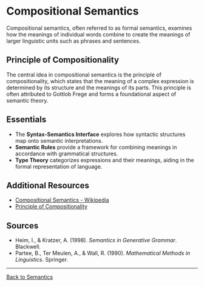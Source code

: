 # Compositional Semantics

Compositional semantics, often referred to as formal semantics, examines how the meanings of individual words combine to create the meanings of larger linguistic units such as phrases and sentences.

## Principle of Compositionality

The central idea in compositional semantics is the principle of compositionality, which states that the meaning of a complex expression is determined by its structure and the meanings of its parts. This principle is often attributed to Gottlob Frege and forms a foundational aspect of semantic theory.

## Essentials

- The **Syntax-Semantics Interface** explores how syntactic structures map onto semantic interpretations.
- **Semantic Rules** provide a framework for combining meanings in accordance with grammatical structures.
- **Type Theory** categorizes expressions and their meanings, aiding in the formal representation of language.


## Additional Resources

- [Compositional Semantics - Wikipedia](https://en.wikipedia.org/wiki/Compositional_semantics)
- [Principle of Compositionality](https://plato.stanford.edu/entries/compositionality/)

## Sources

- Heim, I., & Kratzer, A. (1998). *Semantics in Generative Grammar*. Blackwell.
- Partee, B., Ter Meulen, A., & Wall, R. (1990). *Mathematical Methods in Linguistics*. Springer.

---

[Back to Semantics](../README.md)
